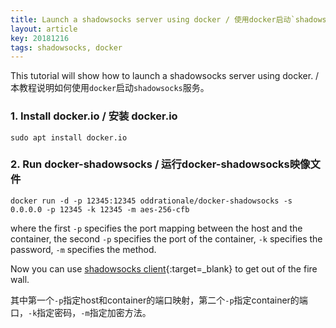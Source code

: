 ```yaml
---
title: Launch a shadowsocks server using docker / 使用docker启动`shadowsocks`服务
layout: article
key: 20181216
tags: shadowsocks, docker
---
```


This tutorial will show how to launch a shadowsocks server using docker. / 本教程说明如何使用`docker`启动`shadowsocks`服务。

<!--more-->

### 1. Install docker.io / 安装 docker.io

`sudo apt install docker.io`

### 2. Run docker-shadowsocks / 运行docker-shadowsocks映像文件

`docker run -d -p 12345:12345 oddrationale/docker-shadowsocks -s 0.0.0.0 -p 12345 -k 12345 -m aes-256-cfb`

where the first `-p` specifies the port mapping between the host and the container, the second `-p` specifies the port of the container, `-k` specifies the password, `-m` specifies the method.

Now you can use [shadowsocks client](https://shadowsocks.org/en/download/clients.html){:target=_blank} to get out of the fire wall.

其中第一个`-p`指定host和container的端口映射，第二个`-p`指定container的端口，`-k`指定密码，`-m`指定加密方法。








